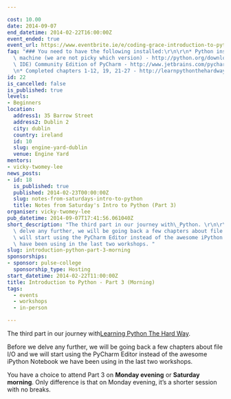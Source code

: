 ```yaml
---

cost: 10.00
date: 2014-09-07
end_datetime: 2014-02-22T16:00:00Z
event_ended: true
event_url: https://www.eventbrite.ie/e/coding-grace-introduction-to-python-workshop-part-3-saturday-morning-tickets-10475563693
faq: "### You need to have the following installed:\r\n\r\n* Python installed on your\
  \ machine (we are not picky which version) - http://python.org/download/\r\n* (Recommended\
  \ IDE) Community Edition of PyCharm - http://www.jetbrains.com/pycharm/download/\r\
  \n* Completed chapters 1-12, 19, 21-27 - http://learnpythonthehardway.org/book/"
id: 22
is_cancelled: false
is_published: true
levels:
- Beginners
location:
  address1: 35 Barrow Street
  address2: Dublin 2
  city: dublin
  country: ireland
  id: 10
  slug: engine-yard-dublin
  venue: Engine Yard
mentors:
- vicky-twomey-lee
news_posts:
- id: 18
  is_published: true
  published: 2014-02-23T00:00:00Z
  slug: notes-from-saturdays-intro-to-python
  title: Notes from Saturday's Intro to Python (Part 3)
organiser: vicky-twomey-lee
pub_datetime: 2014-09-07T17:41:56.061040Z
short_description: "The third part in our journey with\_Python. \r\n\r\nBefore we\
  \ delve any further, we will be going back a few chapters about file I/O and we\
  \ will start using the PyCharm Editor instead of the awesome iPython Notebook we\
  \ have been using in the last two workshops. "
slug: introduction-python-part-3-morning
sponsorships:
- sponsor: pulse-college
  sponsorship_type: Hosting
start_datetime: 2014-02-22T11:00:00Z
title: Introduction to Python - Part 3 (Morning)
tags:
  - events
  - workshops
  - in-person

---
```


The third part in our journey with<a href="http://learnpythonthehardway.org/book/">Learning Python The Hard Way</a>.

Before we delve any further, we will be going back a few chapters about file I/O and we will start using the PyCharm Editor instead of the awesome iPython Notebook we have been using in the last two workshops.

You have a choice to attend Part 3 on <strong>Monday evening</strong> or <strong>Saturday morning</strong>. Only difference is that on Monday evening, it&#8217;s a shorter session with no breaks.

